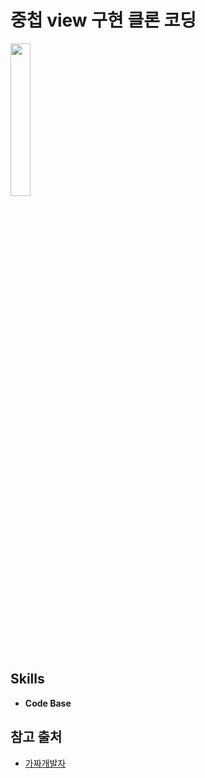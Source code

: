 # 중첩 view 구현 클론 코딩

<img src="https://user-images.githubusercontent.com/68800789/150810669-8100b01d-83fd-45f0-9610-df51fdad4a57.png" width="25%">

## Skills
- **Code Base**

## 참고 출처
- [가짜개발자](https://www.youtube.com/watch?v=rrDGxtKnS8g)

